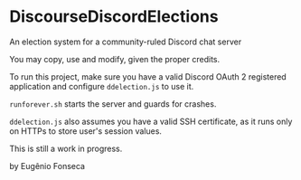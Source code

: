 # DiscourseDiscordElections
An election system for a community-ruled Discord chat server

You may copy, use and modify, given the proper credits.

To run this project, make sure you have a valid Discord OAuth 2 registered application and configure `ddelection.js` to use it.

`runforever.sh` starts the server and guards for crashes.

`ddelection.js` also assumes you have a valid SSH certificate, as it runs only on HTTPs to store user's session values.

This is still a work in progress.

by Eugênio Fonseca
